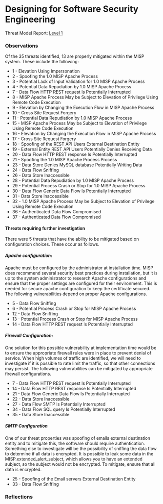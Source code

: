 # Designing for Software Security Engineering

Threat Model Report: [Level 1](http://htmlpreview.github.io/?https://github.com/team-assure/Semester-Project/blob/master/Design/Level_1.htm)

### Observations

Of the 35 threats identified, 13 are properly mitigated within the MISP system.  These include the following:
* 1 - Elevation Using Impersonation
* 2 - Spoofing the 1.0 MISP Apache Process
* 3 - Potential Lack of Input Validation for 1.0 MISP Apache Process
* 4 - Potential Data Repudiation by 1.0 MISP Apache Process
* 7 - Data Flow HTTP REST request Is Potentially Interrupted
* 8 - MISP Apache Process May be Subject to Elevation of Privilege Using Remote Code Execution
* 9 - Elevation by Changing the Execution Flow in MISP Apache Process
* 10 - Cross Site Request Forgery
* 11 - Potential Data Repudiation by 1.0 MISP Apache Process
* 15 - MISP Apache Process May be Subject to Elevation of Privilege Using Remote Code Execution
* 16 - Elevation by Changing the Execution Flow in MISP Apache Process
* 17 - Cross Site Request Forgery
* 18 - Spoofing of the REST API Users External Destination Entity
* 19 - External Entity REST API Users Potentially Denies Receiving Data
* 20 - Data Flow HTTP REST response Is Potentially Interrupted
* 21 - Spoofing the 1.0 MISP Apache Process Process
* 23 - Data Store Denies MySQL database Potentially Writing Data
* 24 - Data Flow Sniffing
* 26 - Data Store Inaccessible
* 28 - Potential Data Repudiation by 1.0 MISP Apache Process
* 29 - Potential Process Crash or Stop for 1.0 MISP Apache Process
* 30 - Data Flow Generic Data Flow Is Potentially Interrupted
* 31 - Data Store Inaccessible
* 32 - 1.0 MISP Apache Process May be Subject to Elevation of Privilege Using Remote Code Execution
* 36 - Authenticated Data Flow Compromised
* 37 - Authenticated Data Flow Compromised

#### Threats requiring further investigation

There were 5 threats that have the ability to be mitigated based on configuration choices.  These occur as follows.
##### Apache configuration:
Apache must be configured by the administrator at installation time.  MISP does recommend several security best practices during installation, but it is up to the system administrator to research Apache configurations and ensure that the proper settings are configured for their environment.   This is needed for secure apache configuration to keep the certificate secured. The following vulnerabilities depend on proper Apache configurations.
  * 5 - Data Flow Sniffing
  * 6 - Potential Process Crash or Stop for MISP Apache Process
  * 12 - Data Flow Sniffing
  * 13 - Potential Process Crash or Stop for MISP Apache Process
  * 14 - Data Flow HTTP REST request Is Potentially Interrupted

##### Firewall Configuration:
One solution for this possible vulnerability at implementation time would be to ensure the appropriate firewall rules were in place to prevent denial of service.  When high volumes of traffic are identified, we will need to investigate if it is possible to rate limit the traffic, so that other connections may persist.  The following vulnerabilities can be mitigated by appropriate firewall configurations.
  * 7 - Data Flow HTTP REST request Is Potentially Interrupted
  * 14 - Data Flow HTTP REST response Is Potentially Interrupted
  * 21 - Data Flow Generic Data Flow Is Potentially Interrupted
  * 22 - Data Store Inaccessible
  * 27 - Data Flow SMTP Is Potentially Interrupted
  * 34 - Data Flow SQL query Is Potentially Interrupted
  * 35 - Data Store Inaccessible

##### SMTP Configuration
One of our threat properties was spoofing of emails external destination entity and to mitigate this, the software should require authentication.  Something else to investigate will be the possibility of sniffing the data flow to determine if all data is encrypted.  It is possible to leak some data in the MISP.extended_alert_subject, which allows you to have an extended subject, so the subject would not be encrypted. To mitigate, ensure that all data is encrypted.
  * 25 - Spoofing of the Email servers External Destination Entity
  * 33 - Data Flow Sniffing 

### Reflections
